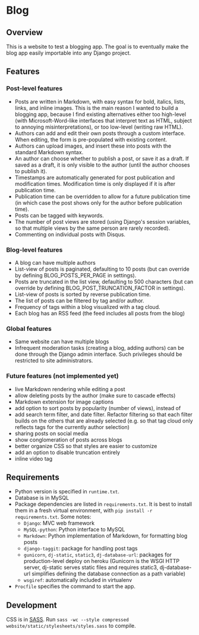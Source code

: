 # Blog


## Overview
This is a website to test a blogging app. The goal is to eventually
make the blog app easily importable into any Django project.


## Features
### Post-level features
- Posts are written in Markdown, with easy syntax for bold, italics, lists,
  links, and inline images. This is the main reason I wanted to build a
  blogging app, because I find existing alternatives either too high-level
  (with Microsoft-Word-like interfaces that interpret text as HTML,
  subject to annoying misinterpretations), or too low-level (writing raw HTML).
- Authors can add and edit their own posts through a custom interface.
  When editing, the form is pre-populated with existing content.
- Authors can upload images, and insert these into posts with the standard
  Markdown syntax.
- An author can choose whether to publish a post, or save it as a draft.
  If saved as a draft, it is only visible to the author (until the author
  chooses to publish it).
- Timestamps are automatically generated for post publication and modification
  times. Modification time is only displayed if it is after publication time.
- Publication time can be overridden to allow for a future publication time
  (in which case the post shows only for the author before publication time).
- Posts can be tagged with keywords.
- The number of post views are stored (using Django's session variables,
  so that multiple views by the same person are rarely recorded).
- Commenting on individual posts with Disqus.

### Blog-level features
- A blog can have multiple authors
- List-view of posts is paginated, defaulting to 10 posts
  (but can override by defining BLOG\_POSTS\_PER\_PAGE in settings).
- Posts are truncated in the list view, defaulting to 500 characters
  (but can override by defining BLOG\_POST\_TRUNCATION\_FACTOR in settings).
- List-view of posts is sorted by reverse publication time.
- The list of posts can be filtered by tag and/or author.
- Frequency of tags within a blog visualized with a tag cloud.
- Each blog has an RSS feed (the feed includes all posts from the blog)

### Global features
- Same website can have multiple blogs
- Infrequent moderation tasks (creating a blog, adding authors) can be done
  through the Django admin interface. Such privileges should be restricted
  to site administrators.


### Future features (not implemented yet)
- live Markdown rendering while editing a post
- allow deleting posts by the author (make sure to cascade effects)
- Markdown extension for image captions
- add option to sort posts by popularity (number of views), instead of
- add search term filter, and date filter. Refactor filtering so that each
  filter builds on the others that are already selected (e.g. so that tag cloud
  only reflects tags for the currently author selection)
- sharing posts on social media
- show conglomeration of posts across blogs
- better organize CSS so that styles are easier to customize
- add an option to disable truncation entirely
- inline video tag


## Requirements
- Python version is specified in `runtime.txt`.
- Database is in MySQL
- Package dependencies are listed in `requirements.txt`.
  It is best to install them in a fresh virtual environment,
  with `pip install -r requirements.txt`.
  Some notes:
    - `Django`: MVC web framework
    - `MySQL-python`: Python interface to MySQL
    - `Markdown`: Python implementation of Markdown, for formatting blog posts
    - `django-taggit`: package for handling post tags
    - `gunicorn`, `dj-static`, `static3`, `dj-database-url`:
      packages for production-level deploy on heroku
      (Gunicorn is the WSGI HTTP server,
      dj-static serves static files and requires static3,
      dj-database-url simplifies defining the database connection as a
      path variable)
    - `wsgiref`: automatically included in virtualenv
- `Procfile` specifies the command to start the app.


## Development
CSS is in [SASS](http://sass-lang.com/). Run
`sass -wc --style compressed website/static/stylesheets/styles.sass`
to compile.
